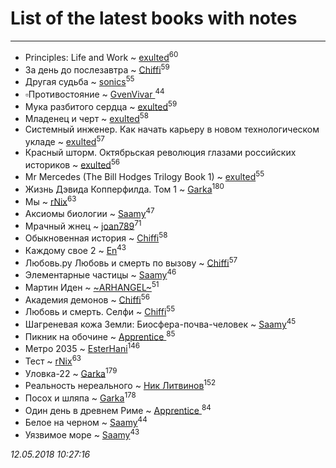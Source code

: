 # List of the latest books with notes
---

* Principles: Life and Work ~ [exulted](users/100/100599204551896265722-google)<sup>60</sup>
* За день до послезавтра ~ [Chiffi](users/105/105831994080785626680-google)<sup>59</sup>
* Другая судьба ~ [sonics](users/588/5880221-vkontakte)<sup>55</sup>
* ▫Противостояние ~ [GvenVivar ](users/158/158266434925901-facebook)<sup>44</sup>
* Мука разбитого сердца ~ [exulted](users/100/100599204551896265722-google)<sup>59</sup>
* Младенец и черт ~ [exulted](users/100/100599204551896265722-google)<sup>58</sup>
* Системный инженер. Как начать карьеру в новом технологическом укладе ~ [exulted](users/100/100599204551896265722-google)<sup>57</sup>
* Красный шторм. Октябрьская революция глазами российских историков ~ [exulted](users/100/100599204551896265722-google)<sup>56</sup>
* Mr Mercedes (The Bill Hodges Trilogy Book 1) ~ [exulted](users/100/100599204551896265722-google)<sup>55</sup>
* Жизнь Дэвида Копперфилда. Том 1 ~ [Garka](users/115/115753719718250012620-google)<sup>180</sup>
* Мы ~ [rNix](users/115/115622071-twitter)<sup>63</sup>
* Аксиомы биологии ~ [Saamy](users/115/115226508-vkontakte)<sup>47</sup>
* Мрачный жнец ~ [joan789](users/240/2401650-vkontakte)<sup>71</sup>
* Обыкновенная история ~ [Chiffi](users/105/105831994080785626680-google)<sup>58</sup>
* Каждому свое 2 ~ [En](users/333/333646551-vkontakte)<sup>43</sup>
* Любовь.ру Любовь и смерть по вызову ~ [Chiffi](users/105/105831994080785626680-google)<sup>57</sup>
* Элементарные частицы ~ [Saamy](users/115/115226508-vkontakte)<sup>46</sup>
* Мартин Иден ~ [~ARHANGEL~](users/642/64251996-vkontakte)<sup>51</sup>
* Академия демонов ~ [Chiffi](users/105/105831994080785626680-google)<sup>56</sup>
* Любовь и смерть. Селфи ~ [Chiffi](users/105/105831994080785626680-google)<sup>55</sup>
* Шагреневая кожа Земли: Биосфера-почва-человек ~ [Saamy](users/115/115226508-vkontakte)<sup>45</sup>
* Пикник на обочине ~ [Apprentice ](users/528/52821952-vkontakte)<sup>85</sup>
* Метро 2035 ~ [EsterHani](users/305/30558181-vkontakte)<sup>146</sup>
* Тест ~ [rNix](users/115/115622071-twitter)<sup>63</sup>
* Уловка-22 ~ [Garka](users/115/115753719718250012620-google)<sup>179</sup>
* Реальность нереального ~ [Ник Литвинов](users/241/241974816-vkontakte)<sup>152</sup>
* Посох и шляпа ~ [Garka](users/115/115753719718250012620-google)<sup>178</sup>
* Один день в древнем Риме ~ [Apprentice ](users/528/52821952-vkontakte)<sup>84</sup>
* Белое на черном ~ [Saamy](users/115/115226508-vkontakte)<sup>44</sup>
* Уязвимое море ~ [Saamy](users/115/115226508-vkontakte)<sup>43</sup>


_12.05.2018 10:27:16_
